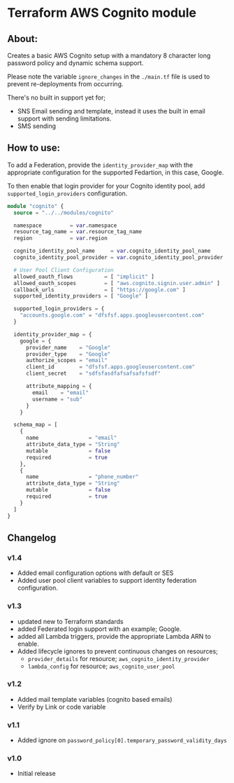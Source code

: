 # Terraform AWS Cognito module

## About:

Creates a basic AWS Cognito setup with a mandatory 8 character long password policy and dynamic schema support.

Please note the variable ```ignore_changes``` in the ```./main.tf``` file is used to prevent re-deployments from occurring. 

There's no built in support yet for;

- SNS Email sending and template, instead it uses the built in email support with sending limitations.
- SMS sending

## How to use:

To add a Federation, provide the ``identity_provider_map`` with the appropriate configuration for the supported Fedartion, in this case, Google.

To then enable that login provider for your Cognito identity pool, add ``supported_login_providers`` configuration.

```terraform
module "cognito" {
  source = "../../modules/cognito"

  namespace         = var.namespace
  resource_tag_name = var.resource_tag_name
  region            = var.region

  cognito_identity_pool_name     = var.cognito_identity_pool_name
  cognito_identity_pool_provider = var.cognito_identity_pool_provider

  # User Pool Client Configuration
  allowed_oauth_flows          = [ "implicit" ]
  allowed_oauth_scopes         = [ "aws.cognito.signin.user.admin" ]
  callback_urls                = [ "https://google.com" ]
  supported_identity_providers = [ "Google" ]

  supported_login_providers = {
    "accounts.google.com" = "dfsfsf.apps.googleusercontent.com"
  }

  identity_provider_map = {
    google = {
      provider_name    = "Google"
      provider_type    = "Google"
      authorize_scopes = "email"
      client_id        = "dfsfsf.apps.googleusercontent.com"
      client_secret    = "sdfsfasdfafsafsafsfsdf"

      attribute_mapping = {
        email    = "email"
        username = "sub"
      }
    }

  schema_map = [
    {
      name                = "email"
      attribute_data_type = "String"
      mutable             = false
      required            = true
    },
    {
      name                = "phone_number"
      attribute_data_type = "String"
      mutable             = false
      required            = true
    }
  ]
}
```

## Changelog

### v1.4
  - Added email configuration options with default or SES
  - Added user pool client variables to support identity federation configuration.

### v1.3
  - updated new to Terraform standards
  - added Federated login support with an example; Google.
  - added all Lambda triggers, provide the appropriate Lambda ARN to enable.
  - Added lifecycle ignores to prevent continuous changes on resources; 
    - ``provider_details`` for resource; ``aws_cognito_identity_provider``
    - ``lambda_config`` for resource; ``aws_cognito_user_pool``

### v1.2
 - Added mail template variables (cognito based emails)
 - Verify by Link or code variable

### v1.1
 - Added ignore on ``password_policy[0].temporary_password_validity_days``
 
### v1.0
 - Initial release
